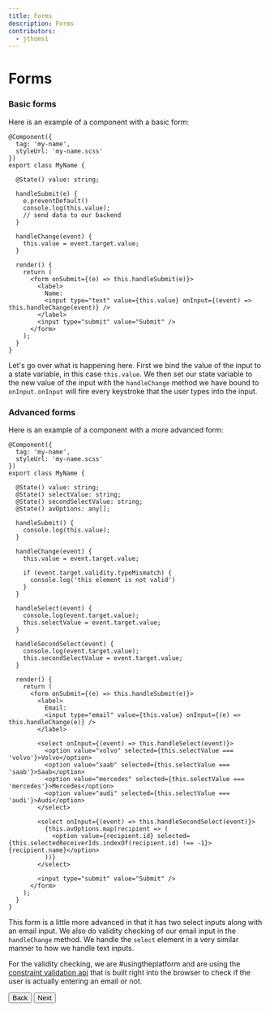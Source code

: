 ```yaml
---
title: Forms
description: Forms
contributors:
  - jthoms1
---
```


# Forms

### Basic forms

Here is an example of a component with a basic form:

```tsx
@Component({
  tag: 'my-name',
  styleUrl: 'my-name.scss'
})
export class MyName {

  @State() value: string;

  handleSubmit(e) {
    e.preventDefault()
    console.log(this.value);
    // send data to our backend
  }

  handleChange(event) {
    this.value = event.target.value;
  }

  render() {
    return (
      <form onSubmit={(e) => this.handleSubmit(e)}>
        <label>
          Name:
          <input type="text" value={this.value} onInput={(event) => this.handleChange(event)} />
        </label>
        <input type="submit" value="Submit" />
      </form>
    );
  }
}
```

Let's go over what is happening here. First we bind the value of the input to a state variable, in this case `this.value`. We then set our state variable to the new value of the input with the `handleChange` method we have bound to `onInput`. `onInput` will fire every keystroke that the user types into the input.


### Advanced forms

Here is an example of a component with a more advanced form:

```tsx
@Component({
  tag: 'my-name',
  styleUrl: 'my-name.scss'
})
export class MyName {

  @State() value: string;
  @State() selectValue: string;
  @State() secondSelectValue: string;
  @State() avOptions: any[];

  handleSubmit() {
    console.log(this.value);
  }

  handleChange(event) {
    this.value = event.target.value;

    if (event.target.validity.typeMismatch) {
      console.log('this element is not valid')
    }
  }

  handleSelect(event) {
    console.log(event.target.value);
    this.selectValue = event.target.value;
  }

  handleSecondSelect(event) {
    console.log(event.target.value);
    this.secondSelectValue = event.target.value;
  }

  render() {
    return (
      <form onSubmit={(e) => this.handleSubmit(e)}>
        <label>
          Email:
          <input type="email" value={this.value} onInput={(e) => this.handleChange(e)} />
        </label>

        <select onInput={(event) => this.handleSelect(event)}>
          <option value="volvo" selected={this.selectValue === 'volvo'}>Volvo</option>
          <option value="saab" selected={this.selectValue === 'saab'}>Saab</option>
          <option value="mercedes" selected={this.selectValue === 'mercedes'}>Mercedes</option>
          <option value="audi" selected={this.selectValue === 'audi'}>Audi</option>
        </select>

        <select onInput={(event) => this.handleSecondSelect(event)}>
          {this.avOptions.map(recipient => (
            <option value={recipient.id} selected={this.selectedReceiverIds.indexOf(recipient.id) !== -1}>{recipient.name}</option>
          ))}
        </select>

        <input type="submit" value="Submit" />
      </form>
    );
  }
}
```

This form is a little more advanced in that it has two select inputs along with an email input. We also do validity checking of our email input in the `handleChange` method. We handle the `select` element in a very similar manner to how we handle text inputs.

For the validity checking, we are #usingtheplatform and are using the [constraint validation api](https://developer.mozilla.org/en-US/docs/Web/Guide/HTML/HTML5/Constraint_validation) that is built right into the browser to check if the user is actually entering an email or not.

<stencil-route-link url="/docs/styling" router="#router" custom="true">
  <button class="pull-left btn btn--secondary">
    Back
  </button>
</stencil-route-link>

<stencil-route-link url="/docs/framework-integration" custom="true">
  <button class="pull-right btn btn--primary">
    Next
  </button>
</stencil-route-link>
